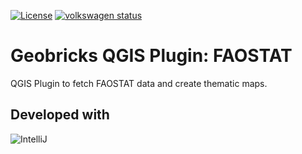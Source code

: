 [![License](http://img.shields.io/:license-GPL2-green.svg)](http://doge.mit-license.org)
[![volkswagen status](https://auchenberg.github.io/volkswagen/volkswargen_ci.svg?v=1)](https://github.com/auchenberg/volkswagen)

# Geobricks QGIS Plugin: FAOSTAT
QGIS Plugin to fetch FAOSTAT data and create thematic maps.

Developed with 
--------------
![IntelliJ](http://www.jetbrains.com/idea/docs/logo_intellij_idea.png)
